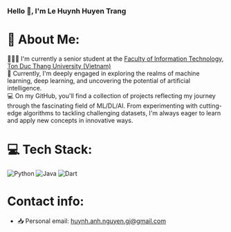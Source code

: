 ### Hello 👋, I'm Le Huynh Huyen Trang

# 💫 About Me:
👩🏻‍💻 I'm currently a senior student at the [Faculty of Information Technology, Ton Duc Thang University (Vietnam)](https://it.tdtu.edu.vn/)
<br>🧠 Currently, I'm deeply engaged in exploring the realms of machine learning, deep learning, and uncovering the potential of artificial intelligence.
<br>💻 On my GitHub, you'll find a collection of projects reflecting my journey through the fascinating field of ML/DL/AI. From experimenting with cutting-edge algorithms to tackling challenging datasets, I'm always eager to learn and apply new concepts in innovative ways.

# 💻 Tech Stack:
![Python](https://img.shields.io/badge/python-3670A0?style=for-the-badge&logo=python&logoColor=ffdd54) 
![Java](https://img.shields.io/badge/java-%23ED8B00.svg?style=for-the-badge&logo=openjdk&logoColor=white) 
![Dart](https://img.shields.io/badge/dart-%230175C2.svg?style=for-the-badge&logo=dart&logoColor=white)


# Contact info:
* 📥 Personal email: huynh.anh.nguyen.gj@gmail.com
  

